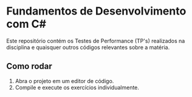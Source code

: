# Fundamentos de Desenvolvimento com C#

Este repositório contém os Testes de Performance (TP's) realizados na disciplina e quaisquer outros códigos relevantes sobre a matéria.

## Como rodar

1. Abra o projeto em um editor de código.
2. Compile e execute os exercícios individualmente.
